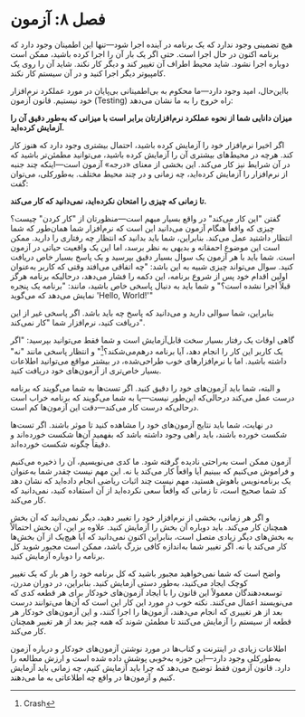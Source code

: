 # فصل ۸: آزمون

هیچ تضمینی وجود ندارد که یک برنامه در آینده اجرا شود—تنها این اطمینان وجود دارد که برنامه اکنون در حال اجرا است. 
حتی اگر یک بار آن را اجرا کرده باشید، ممکن است دوباره اجرا نشود. 
شاید محیط اطراف آن تغییر کند و دیگر کار نکند. 
شاید آن را روی یک کامپیوتر دیگر اجرا کنید و در آن سیستم کار نکند.

بااین‌حال، امید وجود دارد—ما محکوم به بی‌اطمینانی بی‌پایان در مورد عملکرد نرم‌افزار خود نیستیم. 
قانون آزمون (Testing) راه خروج را به ما نشان می‌دهد:

**میزان دانایی شما از نحوه عملکرد نرم‌افزارتان برابر است با میزانی که به‌طور دقیق آن را آزمایش کرده‌اید.**

اگر اخیرا نرم‌افزار خود را آزمایش کرده باشید، احتمال بیشتری وجود دارد که هنوز کار کند. 
هرچه در محیط‌های بیشتری آن را آزمایش کرده باشید، می‌توانید مطمئن‌تر باشید که در آن شرایط نیز کار می‌کند. 
این بخشی از معنای «درجه» آزمون است—اینکه چند جنبه از نرم‌افزار را آزمایش کرده‌اید، چه زمانی و در چند محیط مختلف. 
به‌طورکلی، می‌توان گفت:

**تا زمانی که چیزی را امتحان نکرده‌اید، نمی‌دانید که کار می‌کند.**

گفتن "این کار می‌کند" در واقع بسیار مبهم است—منظورتان از "کار کردن" چیست؟ 
چیزی که واقعاً هنگام آزمون می‌دانید این است که نرم‌افزار شما همان‌طور که شما انتظار داشتید عمل می‌کند. 
بنابراین، شما باید بدانید که انتظار چه رفتاری را دارید. 
ممکن است این موضوع احمقانه و بدیهی به نظر برسد، اما این یک واقعیت حیاتی در آزمون است. 
شما باید با هر آزمون یک سوال بسیار دقیق بپرسید و یک پاسخ بسیار خاص دریافت کنید. 
سوال می‌تواند چیزی شبیه به این باشد: 
"چه اتفاقی می‌افتد وقتی که کاربر به‌عنوان اولین اقدام خود پس از شروع برنامه، این دکمه را فشار می‌دهد، درحالیکه برنامه هرگز قبلاً اجرا نشده است؟" 
و شما باید به دنبال پاسخی خاص باشید، مانند: 
"برنامه یک پنجره نمایش می‌دهد که می‌گوید 'Hello, World!'"

بنابراین، شما سوالی دارید و می‌دانید که پاسخ چه باید باشد. 
اگر پاسخی غیر از این دریافت کنید، نرم‌افزار شما "کار نمی‌کند".

گاهی اوقات یک رفتار بسیار سخت قابل‌آزمایش است و شما فقط می‌توانید بپرسید: 
"اگر یک کاربر این کار را انجام دهد، آیا برنامه درهم‌می‌شکند؟[^1]" 
و انتظار پاسخی مانند "نه" داشته باشید. 
اما با نرم‌افزارهای خوب طراحی‌شده، در بیشتر مواقع می‌توانید اطلاعات بسیار خاص‌تری از آزمون‌های خود دریافت کنید.

و البته، شما باید آزمون‌های خود را دقیق کنید. 
اگر تست‌ها به شما می‌گویند که برنامه درست عمل می‌کند درحالی‌که این‌طور نیست—یا به شما می‌گویند که برنامه خراب است درحالی‌که درست کار می‌کند—دقت این آزمون‌ها کم است.

در نهایت، شما باید نتایج آزمون‌های خود را مشاهده کنید تا موثر باشند. 
اگر تست‌ها شکست خورده باشند، باید راهی وجود داشته باشد که بفهمید آن‌ها شکست خورده‌اند و دقیقاً چگونه شکست خورده‌اند.

آزمون ممکن است به‌راحتی نادیده گرفته شود. 
ما کدی می‌نویسیم، آن را ذخیره می‌کنیم و فراموش می‌کنیم که ببینیم آیا واقعاً کار می‌کند یا نه. 
این مهم نیست چقدر شما به‌عنوان یک برنامه‌نویس باهوش هستید، مهم نیست چند اثبات ریاضی انجام داده‌اید که نشان دهد کد شما صحیح است، تا زمانی که واقعاً سعی نکرده‌اید از آن استفاده کنید، نمی‌دانید که کار می‌کند.

و اگر هر زمانی، بخشی از نرم‌افزار خود را تغییر دهید، دیگر نمی‌دانید که آن بخش همچنان کار می‌کند. 
باید دوباره آن بخش را آزمایش کنید. 
علاوه بر این، آن بخش احتمالاً به بخش‌های دیگر زیادی متصل است، بنابراین اکنون نمی‌دانید که آیا هیچ‌یک از آن بخش‌ها کار می‌کند یا نه. 
اگر تغییر شما به‌اندازه کافی بزرگ باشد، ممکن است مجبور شوید کل برنامه را دوباره آزمایش کنید.

واضح است که شما نمی‌خواهید مجبور باشید که کل برنامه خود را هر بار که یک تغییر کوچک ایجاد می‌کنید، به‌طور دستی آزمایش کنید. 
بنابراین، در دوران مدرن، توسعه‌دهندگان معمولاً این قانون را با ایجاد آزمون‌های خودکار برای هر قطعه کدی که می‌نویسند اعمال می‌کنند. 
نکته خوب در مورد این کار این است که آن‌ها می‌توانند درست بعد از هر تغییری که انجام می‌دهند، آزمون‌ها را اجرا کنند، و این آزمون‌های خودکار هر قطعه از سیستم را آزمایش می‌کنند تا مطمئن شوند که همه چیز بعد از هر تغییر همچنان کار می‌کند.

اطلاعات زیادی در اینترنت و کتاب‌ها در مورد نوشتن آزمون‌های خودکار و درباره آزمون به‌طورکلی وجود دارد—این حوزه به‌خوبی پوشش داده شده است و ارزش مطالعه را دارد. 
قانون آزمون فقط توضیح می‌دهد که چرا باید آزمایش کنیم، چه زمانی باید آزمایش کنیم و آزمون‌ها در واقع چه اطلاعاتی به ما می‌دهند.


[^1]: Crash
